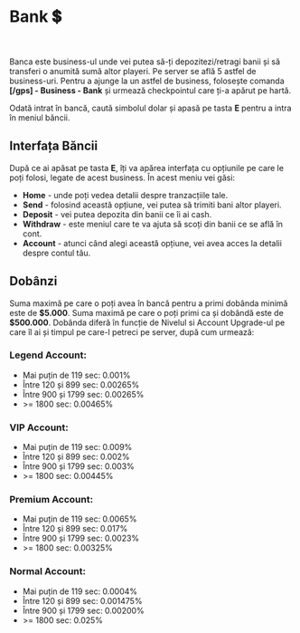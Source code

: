 <h1>Bank 💲</h1><br><br>
Banca este business-ul unde vei putea să-ți depozitezi/retragi banii și să transferi o anumită sumă altor playeri.  
Pe server se află 5 astfel de business-uri.  
Pentru a ajunge la un astfel de business, folosește comanda <strong>[/gps] - Business - Bank</strong> și urmează checkpointul care ți-a apărut pe hartă.  

Odată intrat în bancă, caută simbolul dolar și apasă pe tasta <strong>E</strong> pentru a intra în meniul băncii.

<h2>Interfața Băncii</h2>
După ce ai apăsat pe tasta <strong>E</strong>, îți va apărea interfața cu opțiunile pe care le poți folosi, legate de acest business. În acest meniu vei găsi:
<ul>
    <li><strong>Home</strong> - unde poți vedea detalii despre tranzacțiile tale.</li>
    <li><strong>Send</strong> - folosind această opțiune, vei putea să trimiti bani altor playeri.</li>
    <li><strong>Deposit</strong> - vei putea depozita din banii ce îi ai cash.</li>
    <li><strong>Withdraw</strong> - este meniul care te va ajuta să scoți din banii ce se află în cont.</li>
    <li><strong>Account</strong> - atunci când alegi această opțiune, vei avea acces la detalii despre contul tău.</li>
</ul>

<h2>Dobânzi</h2>
Suma maximă pe care o poți avea în bancă pentru a primi dobânda minimă este de <strong>$5.000</strong>.  
Suma maximă pe care o poți primi ca și dobândă este de <strong>$500.000</strong>.  
Dobânda diferă în funcție de Nivelul si Account Upgrade-ul pe care îl ai și timpul pe care-l petreci pe server, după cum urmează:

<h3>Legend Account:</h3>
<ul>
    <li>Mai puțin de 119 sec: 0.001%</li>
    <li>Între 120 și 899 sec: 0.00265%</li>
    <li>Între 900 și 1799 sec: 0.00265%</li>
    <li>&gt;= 1800 sec: 0.00465%</li>
</ul>

<h3>VIP Account:</h3>
<ul>
    <li>Mai puțin de 119 sec: 0.009%</li>
    <li>Între 120 și 899 sec: 0.002%</li>
    <li>Între 900 și 1799 sec: 0.003%</li>
    <li>&gt;= 1800 sec: 0.00445%</li>
</ul>

<h3>Premium Account:</h3>
<ul>
    <li>Mai puțin de 119 sec: 0.0065%</li>
    <li>Între 120 și 899 sec: 0.017%</li>
    <li>Între 900 și 1799 sec: 0.0023%</li>
    <li>&gt;= 1800 sec: 0.00325%</li>
</ul>

<h3>Normal Account:</h3>
<ul>
    <li>Mai puțin de 119 sec: 0.0004%</li>
    <li>Între 120 și 899 sec: 0.001475%</li>
    <li>Între 900 și 1799 sec: 0.00200%</li>
    <li>&gt;= 1800 sec: 0.025%</li>
</ul>


